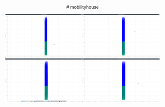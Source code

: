 <p align="center"> 
# mobilityhouse
</p>

<img src="images/12_14hrs.png" alt="Image0" width="50%" height="20%"><img src="images/12_14hrs_2.png" alt="Image1" width="50%" height="20%">
<img src="images/12_14hrs_3.png" alt="Image2" width="50%" height="20%"><img src="images/12_14hrs_4.png" alt="Image3" width="50%" height="20%">
